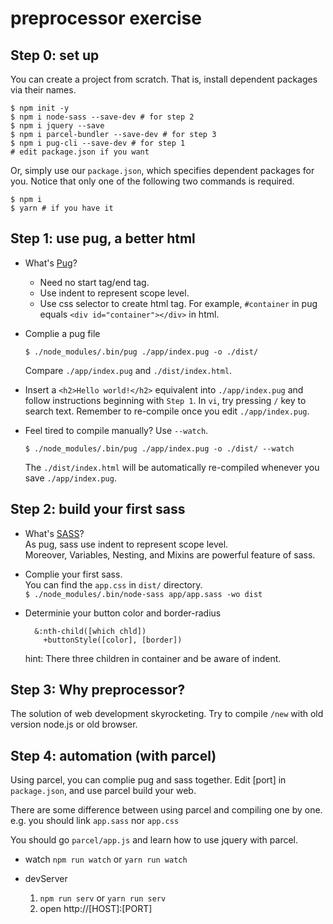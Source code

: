 # preprocessor exercise

## Step 0: set up

You can create a project from scratch.  That is, install dependent packages via their names.

```
$ npm init -y
$ npm i node-sass --save-dev # for step 2
$ npm i jquery --save
$ npm i parcel-bundler --save-dev # for step 3
$ npm i pug-cli --save-dev # for step 1
# edit package.json if you want
```

Or, simply use our `package.json`, which specifies dependent packages for you. Notice that only one of the following two commands is required.

```
$ npm i
$ yarn # if you have it
```

## Step 1: use pug, a better html

* What's [Pug](https://pugjs.org/language/tags.html)?
  * Need no start tag/end tag.
  * Use indent to represent scope level.
  * Use css selector to create html tag. For example, `#container` in pug equals `<div id="container"></div>` in html.

* Complie a pug file

  ```
  $ ./node_modules/.bin/pug ./app/index.pug -o ./dist/
  ```

  Compare `./app/index.pug` and `./dist/index.html`.

* Insert a `<h2>Hello world!</h2>` equivalent into `./app/index.pug` and follow instructions beginning with `Step 1`. In `vi`, try pressing `/` key to search text. Remember to re-compile once you edit `./app/index.pug`.

* Feel tired to compile manually? Use `--watch`.

  ```
  $ ./node_modules/.bin/pug ./app/index.pug -o ./dist/ --watch
  ```

  The `./dist/index.html` will be automatically re-compiled whenever you save `./app/index.pug`.

## Step 2: build your first sass

* What's [SASS](https://sass-lang.com/guide)?</br>
  As pug, sass use indent to represent scope level.</br>
  Moreover, Variables, Nesting, and Mixins are powerful feature of sass.

* Complie your first sass.</br>
  You can find the `app.css` in `dist/` directory.</br>
  `$ ./node_modules/.bin/node-sass app/app.sass -wo dist`

* Determinie your button color and border-radius
  ```
    &:nth-child([which chld])
      +buttonStyle([color], [border])
  ```
  hint: There three children in container and be aware of indent.

## Step 3: Why preprocessor?
The  solution of web development skyrocketing.
Try to compile `/new` with old version node.js or old browser.

## Step 4: automation (with parcel)
Using parcel, you can complie pug and sass together.
Edit [port] in `package.json`, and use parcel build your web.

There are some difference between using parcel and compiling one by one.
e.g. you should link `app.sass` nor `app.css`

You should go `parcel/app.js` and learn how to use jquery with parcel.

* watch
  `npm run watch` or `yarn run watch`

* devServer
  1. `npm run serv` or `yarn run serv`
  2. open http://[HOST]:[PORT]

